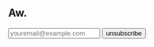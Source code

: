 ## Aw.
<form id="unsubscribe-form">
        <input type="text" name="email" id="unsubscribe-email" placeholder="youremail@example.com">
        <button type="submit" value="unsubscribe" onclick="document.getElementById('unsubscribe-message').innerHTML = 'unsubscribed!'"> unsubscribe </button>
        <a id="unsubscribe-message"></a>
</form>
<script>
let unsubscribeForm = document.getElementById("unsubscribe-form");
unsubscribeForm.addEventListener("submit", (e) => {
  e.preventDefault();
  let email = document.getElementById("unsubscribe-email").value;
  var ImageObject = new Image();
  console.log("trying to unsubscribe");
  ImageObject.src = "http://ml.dreadmaw.industries/unsubscribe?email=" + email;
});
</script>
